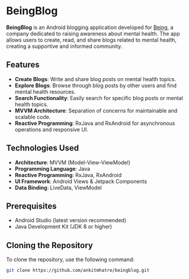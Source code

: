 # BeingBlog

**BeingBlog** is an Android blogging application developed for [Being](https://being.app), a company dedicated to raising awareness about mental health. The app allows users to create, read, and share blogs related to mental health, creating a supportive and informed community.

## Features

- **Create Blogs**: Write and share blog posts on mental health topics.
- **Explore Blogs**: Browse through blog posts by other users and find mental health resources.
- **Search Functionality**: Easily search for specific blog posts or mental health topics.
- **MVVM Architecture**: Separation of concerns for maintainable and scalable code.
- **Reactive Programming**: RxJava and RxAndroid for asynchronous operations and responsive UI.

## Technologies Used

- **Architecture**: MVVM (Model-View-ViewModel)
- **Programming Language**: Java
- **Reactive Programming**: RxJava, RxAndroid
- **UI Framework**: Android Views & Jetpack Components
- **Data Binding**: LiveData, ViewModel

## Prerequisites

- Android Studio (latest version recommended)
- Java Development Kit (JDK 8 or higher)

## Cloning the Repository

To clone the repository, use the following command:

```bash
git clone https://github.com/ankitmhatre/beingblog.git

